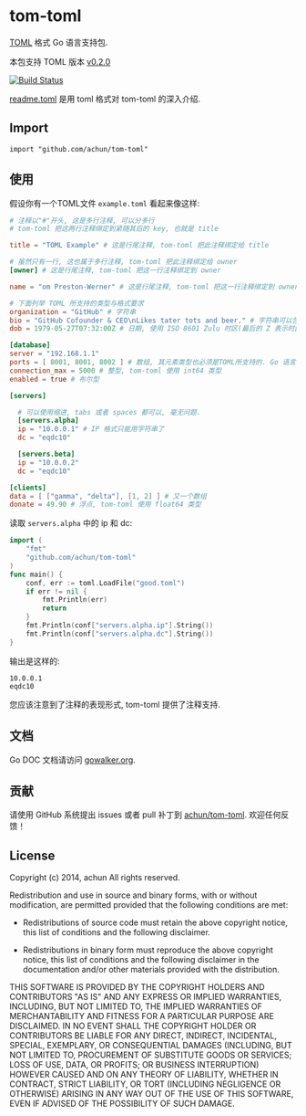 tom-toml
========

[TOML](https://github.com/mojombo/toml) 格式 Go 语言支持包.

本包支持 TOML 版本
[v0.2.0](https://github.com/mojombo/toml/blob/master/versions/toml-v0.2.0.md)

[![Build Status](https://drone.io/github.com/achun/tom-toml/status.png)](https://drone.io/github.com/achun/tom-toml/latest)

[readme.toml](readme.toml) 是用 toml 格式对 tom-toml 的深入介绍.

## Import

    import "github.com/achun/tom-toml"


## 使用

假设你有一个TOML文件 `example.toml` 看起来像这样:

```toml
# 注释以"#"开头, 这是多行注释, 可以分多行
# tom-toml 把这两行注释绑定到紧随其后的 key, 也就是 title

title = "TOML Example" # 这是行尾注释, tom-toml 把此注释绑定给 title

# 虽然只有一行, 这也属于多行注释, tom-toml 把此注释绑定给 owner
[owner] # 这是行尾注释, tom-toml 把这一行注释绑定到 owner

name = "om Preston-Werner" # 这是行尾注释, tom-toml 把这一行注释绑定到 owner.name

# 下面列举 TOML 所支持的类型与格式要求
organization = "GitHub" # 字符串
bio = "GitHub Cofounder & CEO\nLikes tater tots and beer." # 字符串可以包含转义字符
dob = 1979-05-27T07:32:00Z # 日期, 使用 ISO 8601 Zulu 时区(最后的 Z 表示时区为 +00:00). 对 Go 来说兼容 RFC3339 layout.

[database]
server = "192.168.1.1"
ports = [ 8001, 8001, 8002 ] # 数组, 其元素类型也必须是TOML所支持的. Go 语言下类型是 slice
connection_max = 5000 # 整型, tom-toml 使用 int64 类型
enabled = true # 布尔型

[servers]

  # 可以使用缩进, tabs 或者 spaces 都可以, 毫无问题.
  [servers.alpha]
  ip = "10.0.0.1" # IP 格式只能用字符串了
  dc = "eqdc10"

  [servers.beta]
  ip = "10.0.0.2"
  dc = "eqdc10"

[clients]
data = [ ["gamma", "delta"], [1, 2] ] # 又一个数组
donate = 49.90 # 浮点, tom-toml 使用 float64 类型
```

读取 `servers.alpha` 中的 ip 和 dc:

```go
import (
    "fmt"
    "github.com/achun/tom-toml"
)
func main() {
    conf, err := toml.LoadFile("good.toml")
    if err != nil {
        fmt.Println(err)
        return
    }
    fmt.Println(conf["servers.alpha.ip"].String())
    fmt.Println(conf["servers.alpha.dc"].String())
}
```

输出是这样的:

```
10.0.0.1
eqdc10
```

您应该注意到了注释的表现形式, tom-toml 提供了注释支持.

## 文档

Go DOC 文档请访问
[gowalker.org](http://gowalker.org/github.com/achun/tom-toml).


## 贡献

请使用 GitHub 系统提出 issues 或者 pull 补丁到
[achun/tom-toml](https://github.com/achun/tom-toml). 欢迎任何反馈！


## License
Copyright (c) 2014, achun
All rights reserved.

Redistribution and use in source and binary forms, with or without modification,
are permitted provided that the following conditions are met:

* Redistributions of source code must retain the above copyright notice, this
  list of conditions and the following disclaimer.

* Redistributions in binary form must reproduce the above copyright notice, this
  list of conditions and the following disclaimer in the documentation and/or
  other materials provided with the distribution.

THIS SOFTWARE IS PROVIDED BY THE COPYRIGHT HOLDERS AND CONTRIBUTORS "AS IS" AND
ANY EXPRESS OR IMPLIED WARRANTIES, INCLUDING, BUT NOT LIMITED TO, THE IMPLIED
WARRANTIES OF MERCHANTABILITY AND FITNESS FOR A PARTICULAR PURPOSE ARE
DISCLAIMED. IN NO EVENT SHALL THE COPYRIGHT HOLDER OR CONTRIBUTORS BE LIABLE FOR
ANY DIRECT, INDIRECT, INCIDENTAL, SPECIAL, EXEMPLARY, OR CONSEQUENTIAL DAMAGES
(INCLUDING, BUT NOT LIMITED TO, PROCUREMENT OF SUBSTITUTE GOODS OR SERVICES;
LOSS OF USE, DATA, OR PROFITS; OR BUSINESS INTERRUPTION) HOWEVER CAUSED AND ON
ANY THEORY OF LIABILITY, WHETHER IN CONTRACT, STRICT LIABILITY, OR TORT
(INCLUDING NEGLIGENCE OR OTHERWISE) ARISING IN ANY WAY OUT OF THE USE OF THIS
SOFTWARE, EVEN IF ADVISED OF THE POSSIBILITY OF SUCH DAMAGE.
